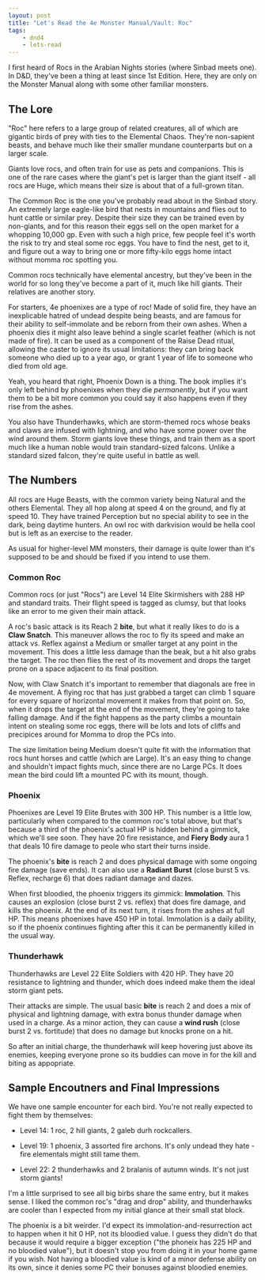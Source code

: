 ```yaml
---
layout: post
title: "Let's Read the 4e Monster Manual/Vault: Roc"
tags:
    - dnd4
    - lets-read
---
```


I first heard of Rocs in the Arabian Nights stories (where Sinbad meets one). In
D&D, they've been a thing at least since 1st Edition. Here, they are only on the
Monster Manual along with some other familiar monsters.

## The Lore

"Roc" here refers to a large group of related creatures, all of which are
gigantic birds of prey with ties to the Elemental Chaos. They're non-sapient
beasts, and behave much like their smaller mundane counterparts but on a larger
scale.

Giants love rocs, and often train for use as pets and companions. This is one of
the rare cases where the giant's pet is larger than the giant itself - all rocs
are Huge, which means their size is about that of a full-grown titan.

The Common Roc is the one you've probably read about in the Sinbad story. An
extremely large eagle-like bird that nests in mountains and flies out to hunt
cattle or similar prey. Despite their size they can be trained even by
non-giants, and for this reason their eggs sell on the open market for a
whopping 10,000 gp. Even with such a high price, few people feel it's worth the
risk to try and steal some roc eggs. You have to find the nest, get to it, and
figure out a way to bring one or more fifty-kilo eggs home intact without momma
roc spotting you.

Common rocs technically have elemental ancestry, but they've been in the world
for so long they've become a part of it, much like hill giants. Their relatives
are another story.

For starters, 4e phoenixes are a type of roc! Made of solid fire, they have an
inexplicable hatred of undead despite being beasts, and are famous for their
ability to self-immolate and be reborn from their own ashes. When a phoenix dies
it might also leave behind a single scarlet feather (which is not made of
fire). It can be used as a component of the Raise Dead ritual, allowing the
caster to ignore its usual limitations: they can bring back someone who died up
to a year ago, or grant 1 year of life to someone who died from old age.

Yeah, you heard that right, Phoenix Down is a thing. The book implies it's only
left behind by phoenixes when they die _permanently_, but if you want them to be
a bit more common you could say it also happens even if they rise from the
ashes.

You also have Thunderhawks, which are storm-themed rocs whose beaks and claws
are infused with lightning, and who have some power over the wind around
them. Storm giants love these things, and train them as a sport much like a
human noble would train standard-sized falcons. Unlike a standard sized falcon,
they're quite useful in battle as well.

## The Numbers

All rocs are Huge Beasts, with the common variety being Natural and the others
Elemental. They all hop along at speed 4 on the ground, and fly at
speed 10. They have trained Perception but no special ability to see in the
dark, being daytime hunters. An owl roc with darkvision would be hella cool but
is left as an exercise to the reader.

As usual for higher-level MM monsters, their damage is quite lower than it's
supposed to be and should be fixed if you intend to use them.

### Common Roc

Common rocs (or just "Rocs") are Level 14 Elite Skirmishers with 288 HP and
standard traits. Their flight speed is tagged as clumsy, but that looks like an
error to me given their main attack.

A roc's basic attack is its Reach 2 **bite**, but what it really likes to do is
a **Claw Snatch**. This maneuver allows the roc to fly its speed and make an
attack vs. Reflex against a Medium or smaller target at any point in the
movement. This does a little less damage than the beak, but a hit also grabs the
target. The roc then flies the rest of its movement and drops the target prone
on a space adjacent to its final position.

Now, with Claw Snatch it's important to remember that diagonals are free in 4e
movement. A flying roc that has just grabbed a target can climb 1 square for
every square of horizontal movement it makes from that point on. So, when it
drops the target at the end of the movement, they're going to take falling
damage. And if the fight happens as the party climbs a mountain intent on
stealing some roc eggs, there will be lots and lots of cliffs and precipices
around for Momma to drop the PCs into.

The size limitation being Medium doesn't quite fit with the information that
rocs hunt horses and cattle (which are Large). It's an easy thing to change and
shouldn't impact fights much, since there are no Large PCs. It does mean the
bird could lift a mounted PC with its mount, though.

### Phoenix

Phoenixes are Level 19 Elite Brutes with 300 HP. This number is a little low,
particularly when compared to the common roc's total above, but that's because a
third of the phoenix's actual HP is hidden behind a gimmick, which we'll see
soon. They have 20 fire resistance, and **Fiery Body** aura 1 that deals 10 fire
damage to peole who start their turns inside.

The phoenix's **bite** is reach 2 and does physical damage with some ongoing
fire damage (save ends). It can also use a **Radiant Burst** (close burst 5
vs. Reflex, recharge 6) that does radiant damage and dazes.

When first bloodied, the phoenix triggers its gimmick: **Immolation**. This
causes an explosion (close burst 2 vs. reflex) that does fire damage, and kills
the phoenix. At the end of its next turn, it rises from the ashes at full
HP. This means phoenixes have 450 HP in total. Immolation is a daily ability, so
if the phoenix continues fighting after this it can be permanently killed in the
usual way.

### Thunderhawk

Thunderhawks are Level 22 Elite Soldiers with 420 HP. They have 20 resistance to
lightning and thunder, which does indeed make them the ideal storm giant pets.

Their attacks are simple. The usual basic **bite** is reach 2 and does a mix of
physical and lightning damage, with extra bonus thunder damage when used in a
charge. As a minor action, they can cause a **wind rush** (close burst 2
vs. fortitude) that does no damage but knocks prone on a hit.

So after an initial charge, the thunderhawk will keep hovering just above its
enemies, keeping everyone prone so its buddies can move in for the kill and
biting as appopriate.

## Sample Encoutners and Final Impressions

We have one sample encounter for each bird. You're not really expected to fight
them by themselves:

- Level 14: 1 roc, 2 hill giants, 2 galeb durh rockcallers.

- Level 19: 1 phoenix, 3 assorted fire archons. It's only undead they hate -
  fire elementals might still tame them.

- Level 22: 2 thunderhawks and 2 bralanis of autumn winds. It's not just storm
  giants!

I'm a little surprised to see all big birbs share the same entry, but it makes
sense. I liked the common roc's "drag and drop" ability, and thunderhawks are
cooler than I expected from my initial glance at their small stat block.

The phoenix is a bit weirder. I'd expect its immolation-and-resurrection act to
happen when it hit 0 HP, not its bloodied value. I guess they didn't do that
because it would require a bigger exception ("the phoneix has 225 HP and no
bloodied value"), but it doesn't stop you from doing it in your home game if you
wish. Not having a bloodied value is kind of a minor defense ability on its own,
since it denies some PC their bonuses against bloodied enemies.
